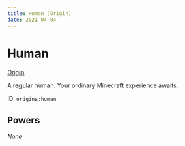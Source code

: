 ```yaml
---
title: Human (Origin)
date: 2021-04-04
---
```


# Human

[Origin](../origins.md)

A regular human. Your ordinary Minecraft experience awaits.

ID: `origins:human`

## Powers

_None._
